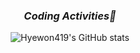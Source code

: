 <div align="center">

  ### _Coding Activities🐢_

  ![Hyewon419's GitHub stats](https://github-readme-stats.vercel.app/api?username=Hyewon419&count_private=True&theme=nightowl&show_icons=true)


</div>
